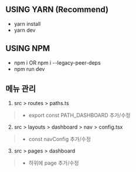 ## USING YARN (Recommend)

- yarn install
- yarn dev

## USING NPM

- npm i OR npm i --legacy-peer-deps
- npm run dev


## 메뉴 관리
1. src > routes > paths.ts
>  - export const PATH_DASHBOARD 추가/수정

2. src > layouts > dashboard > nav > config.tsx
>  - const navConfig 추가/수정

3. src > pages > dashboard
>  - 하위에 page 추가/수정